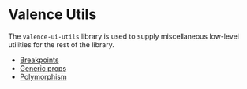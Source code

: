 # Valence Utils
The `valence-ui-utils` library is used to supply miscellaneous low-level utilities for the rest of the library.

- [Breakpoints](./breakpoints.md)
- [Generic props](./generic-props.md)
- [Polymorphism](./polymorphism.md)